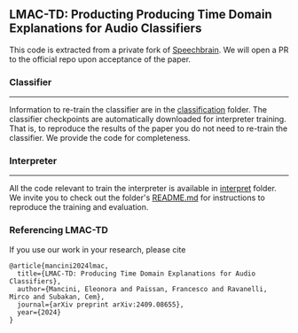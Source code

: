 ## LMAC-TD: Producting Producing Time Domain Explanations for Audio Classifiers

This code is extracted from a private fork of [Speechbrain](https://github.com/speechbrain/speechbrain). We will open a PR to the official repo upon acceptance of the paper.


### Classifier
---

Information to re-train the classifier are in the [classification](./classification/) folder. The classifier checkpoints are automatically downloaded for interpreter training. That is, to reproduce the results of the paper you do not need to re-train the classifier. We provide the code for completeness.


### Interpreter
---

All the code relevant to train the interpreter is available in [interpret](./interpret/) folder. We invite you to check out the folder's [README.md](./interpret/README.md) for instructions to reproduce the training and evaluation.


### Referencing LMAC-TD

If you use our work in your research, please cite

```
@article{mancini2024lmac,
  title={LMAC-TD: Producing Time Domain Explanations for Audio Classifiers},
  author={Mancini, Eleonora and Paissan, Francesco and Ravanelli, Mirco and Subakan, Cem},
  journal={arXiv preprint arXiv:2409.08655},
  year={2024}
}
```
